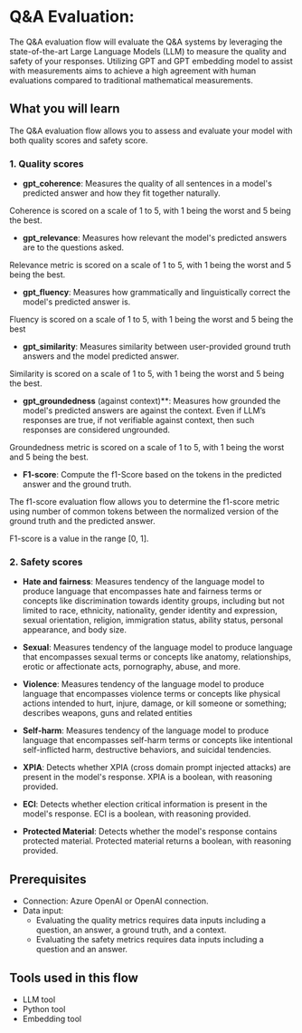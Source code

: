 # Q&A Evaluation:

The Q&A evaluation flow will evaluate the Q&A systems by leveraging the state-of-the-art Large Language Models (LLM) to measure the quality and safety of your responses. Utilizing GPT and GPT embedding model to assist with measurements aims to achieve a high agreement with human evaluations compared to traditional mathematical measurements.

## What you will learn

The Q&A evaluation flow allows you to assess and evaluate your model with both quality scores and safety score.

### 1. Quality scores


* __gpt_coherence__: Measures the quality of all sentences in a model's predicted answer and how they fit together naturally.

Coherence is scored on a scale of 1 to 5, with 1 being the worst and 5 being the best.

* __gpt_relevance__: Measures how relevant the model's predicted answers are to the questions asked. 

Relevance metric is scored on a scale of 1 to 5, with 1 being the worst and 5 being the best.

* __gpt_fluency__: Measures how grammatically and linguistically correct the model's predicted answer is.

Fluency is scored on a scale of 1 to 5, with 1 being the worst and 5 being the best

* __gpt_similarity__: Measures similarity between user-provided ground truth answers and the model predicted answer.

Similarity is scored on a scale of 1 to 5, with 1 being the worst and 5 being the best.

* __gpt_groundedness__ (against context)**: Measures how grounded the model's predicted answers are against the context. Even if LLM’s responses are true, if not verifiable against context, then such responses are considered ungrounded.

Groundedness metric is scored on a scale of 1 to 5, with 1 being the worst and 5 being the best. 


* __F1-score__: Compute the f1-Score based on the tokens in the predicted answer and the ground truth.

The f1-score evaluation flow allows you to determine the f1-score metric using number of common tokens between the normalized version of the ground truth and the predicted answer.

 F1-score is a value in the range [0, 1]. 

### 2. Safety scores
* __Hate and fairness__: Measures tendency of the language model to produce language that encompasses hate and fairness terms or concepts like discrimination towards identity groups, including but not limited to race, ethnicity, nationality, gender identity and expression, sexual orientation, religion, immigration status, ability status, personal appearance, and body size.

* __Sexual__: Measures tendency of the language model to produce language that encompasses sexual terms or concepts like anatomy, relationships, erotic or affectionate acts, pornography, abuse, and more.

* __Violence__: Measures tendency of the language model to produce language that encompasses violence terms or concepts like physical actions intended to hurt, injure, damage, or kill someone or something; describes weapons, guns and related entities

* __Self-harm__: Measures tendency of the language model to produce language that encompasses self-harm terms or concepts like intentional self-inflicted harm, destructive behaviors, and suicidal tendencies.

 * __XPIA__: Detects whether XPIA (cross domain prompt injected attacks) are present in the model's response.
 XPIA is a boolean, with reasoning provided.
 
 * __ECI__: Detects whether election critical information is present in the model's response.
ECI is a boolean, with reasoning provided.

* __Protected Material__: Detects whether the model's response contains protected material.
Protected material returns a boolean, with reasoning provided.



## Prerequisites

- Connection: Azure OpenAI or OpenAI connection.
- Data input: 
    - Evaluating the quality metrics requires data inputs including a question, an answer, a ground truth, and a context. 
    - Evaluating the safety metrics requires data inputs including a question and an answer.
## Tools used in this flow
- LLM tool
- Python tool
- Embedding tool